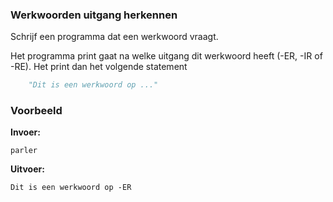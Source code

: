 ### Werkwoorden uitgang herkennen
Schrijf een programma dat een werkwoord vraagt.

Het programma print gaat na welke uitgang dit werkwoord heeft (-ER, -IR of -RE). Het print dan het volgende statement

```python
    "Dit is een werkwoord op ..."
```


### Voorbeeld
**Invoer:**

    parler
    
**Uitvoer:**

    Dit is een werkwoord op -ER
